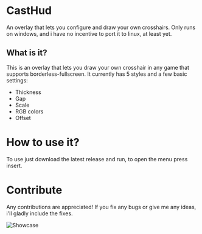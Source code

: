 # CastHud
An overlay that lets you configure and draw your own crosshairs.
Only runs on windows, and i have no incentive to port it to linux, at least yet.

## What is it?
This is an overlay that lets you draw your own crosshair in any game that supports borderless-fullscreen.
It currently has 5 styles and a few basic settings:
- Thickness
- Gap
- Scale
- RGB colors
- Offset

# How to use it?
To use just download the latest release and run, to open the menu press insert.

# Contribute
Any contributions are appreciated! If you fix any bugs or give me any ideas, i'll gladly include the fixes.

![Showcase](https://media4.giphy.com/media/YyiBcfkX9EGYSwfSh7/giphy.gif)
